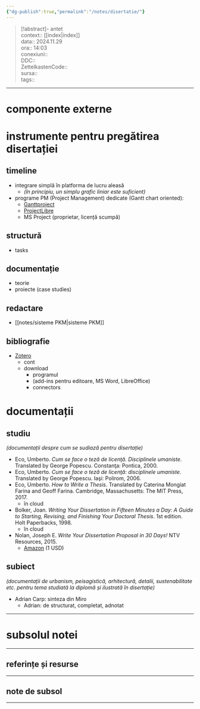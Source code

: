 ```yaml
---
{"dg-publish":true,"permalink":"/notes/disertatie/"}
---
```


> [!abstract]- antet  
> context::  [[index\|index]]  
> data:: 2024.11.29  
> ora:: 14:03  
> conexiuni::  
> DDC::  
> ZettelkastenCode::  
> sursa::  
> tags::  


---

# componente externe


# instrumente pentru pregătirea disertației  
## timeline  
- integrare simplă în platforma de lucru aleasă
	- *(în principiu, un simplu grafic liniar este suficient)*
- programe PM (Project Management) dedicate (Gantt chart oriented):
	- [Ganttproject](https://www.ganttproject.biz/)
	- [ProjectLibre](https://www.projectlibre.com/product/1-alternative-microsoft-project-free-project-management-software-open-source)
	- MS Project (proprietar, licență scumpă)

## structură  
- tasks

## documentație
- teorie
- proiecte (case studies)

## redactare
- [[notes/sisteme PKM\|sisteme PKM]]

## bibliografie  
- [Zotero](https://www.zotero.org/)
	- cont
	- download
		- programul
		- (add-ins pentru editoare, MS Word, LibreOffice)
		- connectors

# documentații  
## studiu  
*(documentații despre cum se sudiază pentru disertație)*
- Eco, Umberto. _Cum se face o teză de licenţă. Disciplinele umaniste_. Translated by George Popescu. Constanţa: Pontica, 2000.
- Eco, Umberto. _Cum se face o teză de licenţă: disciplinele umaniste_. Translated by George Popescu. Iaşi: Polirom, 2006.
- Eco, Umberto. _How to Write a Thesis_. Translated by Caterina Mongiat Farina and Geoff Farina. Cambridge, Massachusetts: The MIT Press, 2017.
	- în cloud
- Bolker, Joan. _Writing Your Dissertation in Fifteen Minutes a Day: A Guide to Starting, Revising, and Finishing Your Doctoral Thesis_. 1st edition. Holt Paperbacks, 1998.
	- în cloud
- Nolan, Joseph E. _Write Your Dissertation Proposal in 30 Days!_ NTV Resources, 2015.
	- [Amazon](https://www.amazon.com/Write-Dissertation-Proposal-Smart-Doctor-ebook/dp/B01093CQJ0/ref=sr_1_1?dchild=1&keywords=write+dissertations+30+days&qid=1631444314&s=digital-text&sr=1-1) (1 USD)
## subiect  
*(documentații de urbanism, peisagistică, arhitectură, detalii, sustenabilitate etc. pentru tema studiată la diplomă și ilustrată în disertație)*
- Adrian Carp: sinteza din Miro
	- Adrian: de structurat, completat, adnotat



---
# subsolul notei
---
## referințe și resurse


---
## note de subsol
---


